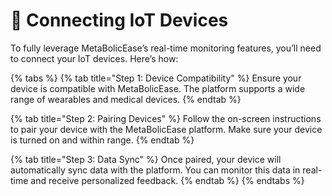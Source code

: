 # 📱 Connecting IoT Devices

To fully leverage MetaBolicEase’s real-time monitoring features, you’ll need to connect your IoT devices. Here’s how:

{% tabs %}
{% tab title="Step 1: Device Compatibility" %}
Ensure your device is compatible with MetaBolicEase. The platform supports a wide range of wearables and medical devices.
{% endtab %}

{% tab title="Step 2: Pairing Devices" %}
Follow the on-screen instructions to pair your device with the MetaBolicEase platform. Make sure your device is turned on and within range.
{% endtab %}

{% tab title="Step 3: Data Sync" %}
Once paired, your device will automatically sync data with the platform. You can monitor this data in real-time and receive personalized feedback.
{% endtab %}
{% endtabs %}
